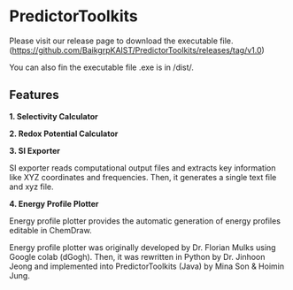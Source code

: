 # PredictorToolkits

Please visit our release page to download the executable file.
(https://github.com/BaikgrpKAIST/PredictorToolkits/releases/tag/v1.0)

You can also fin the executable file .exe is in /dist/.


## Features
**1. Selectivity Calculator**

**2. Redox Potential Calculator**

**3. SI Exporter**

SI exporter reads computational output files and extracts key information like XYZ coordinates and frequencies.
Then, it generates a single text file and xyz file.

**4. Energy Profile Plotter**

Energy profile plotter provides the automatic generation of energy profiles editable in ChemDraw.

Energy profile plotter was originally developed by Dr. Florian Mulks using Google colab (dGogh).
Then, it was rewritten in Python by Dr. Jinhoon Jeong and implemented into PredictorToolkits (Java) by Mina Son & Hoimin Jung.
